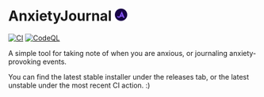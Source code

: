 # AnxietyJournal ![Logo](https://github.com/F0903/AnxietyJournal/blob/master/.github/media/AnxietyJournal%20Logo%202525.png)

[![CI](https://github.com/F0903/AnxietyJournal/actions/workflows/main.yml/badge.svg)](https://github.com/F0903/AnxietyJournal/actions/workflows/main.yml)
[![CodeQL](https://github.com/F0903/AnxietyJournal/actions/workflows/codeql-analysis.yml/badge.svg)](https://github.com/F0903/AnxietyJournal/actions/workflows/codeql-analysis.yml)

A simple tool for taking note of when you are anxious, or journaling anxiety-provoking events.

You can find the latest stable installer under the releases tab, or the latest unstable under the most recent CI action. :)
